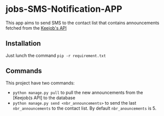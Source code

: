 jobs-SMS-Notification-APP
=========================

This app aims to send SMS to the contact list that contains announcements fetched from the [Keejob's API]


Installation
------------

Just lunch the command `pip -r requirement.txt`

Commands
--------

This project have two commands:

- `python manage.py pull` to pull the new announcements from the [Keejob(s API] to the database
- `python manage.py send <nbr_announcements>` to send the last `nbr_announcements` to the contact list. By default `nbr_anouncements` is 5.

[Keejob's API]: http://www.keejob.com/api/v1/najahni-jobs/?api_key=NajahniService
